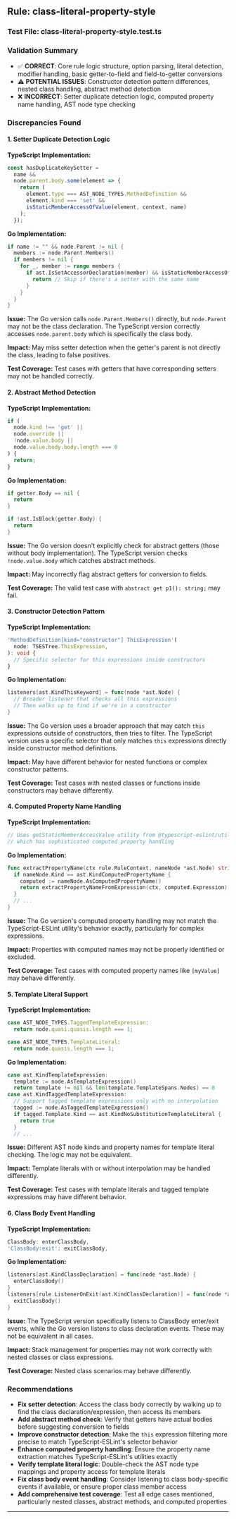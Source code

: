## Rule: class-literal-property-style

### Test File: class-literal-property-style.test.ts

### Validation Summary
- ✅ **CORRECT**: Core rule logic structure, option parsing, literal detection, modifier handling, basic getter-to-field and field-to-getter conversions
- ⚠️ **POTENTIAL ISSUES**: Constructor detection pattern differences, nested class handling, abstract method detection 
- ❌ **INCORRECT**: Setter duplicate detection logic, computed property name handling, AST node type checking

### Discrepancies Found

#### 1. Setter Duplicate Detection Logic
**TypeScript Implementation:**
```typescript
const hasDuplicateKeySetter =
  name &&
  node.parent.body.some(element => {
    return (
      element.type === AST_NODE_TYPES.MethodDefinition &&
      element.kind === 'set' &&
      isStaticMemberAccessOfValue(element, context, name)
    );
  });
```

**Go Implementation:**
```go
if name != "" && node.Parent != nil {
  members := node.Parent.Members()
  if members != nil {
    for _, member := range members {
      if ast.IsSetAccessorDeclaration(member) && isStaticMemberAccessOfValue(ctx, member, name) {
        return // Skip if there's a setter with the same name
      }
    }
  }
}
```

**Issue:** The Go version calls `node.Parent.Members()` directly, but `node.Parent` may not be the class declaration. The TypeScript version correctly accesses `node.parent.body` which is specifically the class body.

**Impact:** May miss setter detection when the getter's parent is not directly the class, leading to false positives.

**Test Coverage:** Test cases with getters that have corresponding setters may not be handled correctly.

#### 2. Abstract Method Detection
**TypeScript Implementation:**
```typescript
if (
  node.kind !== 'get' ||
  node.override ||
  !node.value.body ||
  node.value.body.body.length === 0
) {
  return;
}
```

**Go Implementation:**
```go
if getter.Body == nil {
  return
}

if !ast.IsBlock(getter.Body) {
  return
}
```

**Issue:** The Go version doesn't explicitly check for abstract getters (those without body implementation). The TypeScript version checks `!node.value.body` which catches abstract methods.

**Impact:** May incorrectly flag abstract getters for conversion to fields.

**Test Coverage:** The valid test case with `abstract get p1(): string;` may fail.

#### 3. Constructor Detection Pattern
**TypeScript Implementation:**
```typescript
'MethodDefinition[kind="constructor"] ThisExpression'(
  node: TSESTree.ThisExpression,
): void {
  // Specific selector for this expressions inside constructors
}
```

**Go Implementation:**
```go
listeners[ast.KindThisKeyword] = func(node *ast.Node) {
  // Broader listener that checks all this expressions
  // Then walks up to find if we're in a constructor
}
```

**Issue:** The Go version uses a broader approach that may catch `this` expressions outside of constructors, then tries to filter. The TypeScript version uses a specific selector that only matches `this` expressions directly inside constructor method definitions.

**Impact:** May have different behavior for nested functions or complex constructor patterns.

**Test Coverage:** Test cases with nested classes or functions inside constructors may behave differently.

#### 4. Computed Property Name Handling
**TypeScript Implementation:**
```typescript
// Uses getStaticMemberAccessValue utility from @typescript-eslint/utils
// which has sophisticated computed property handling
```

**Go Implementation:**
```go
func extractPropertyName(ctx rule.RuleContext, nameNode *ast.Node) string {
  if nameNode.Kind == ast.KindComputedPropertyName {
    computed := nameNode.AsComputedPropertyName()
    return extractPropertyNameFromExpression(ctx, computed.Expression)
  }
  // ...
}
```

**Issue:** The Go version's computed property handling may not match the TypeScript-ESLint utility's behavior exactly, particularly for complex expressions.

**Impact:** Properties with computed names may not be properly identified or excluded.

**Test Coverage:** Test cases with computed property names like `[myValue]` may behave differently.

#### 5. Template Literal Support
**TypeScript Implementation:**
```typescript
case AST_NODE_TYPES.TaggedTemplateExpression:
  return node.quasi.quasis.length === 1;

case AST_NODE_TYPES.TemplateLiteral:
  return node.quasis.length === 1;
```

**Go Implementation:**
```go
case ast.KindTemplateExpression:
  template := node.AsTemplateExpression()
  return template != nil && len(template.TemplateSpans.Nodes) == 0
case ast.KindTaggedTemplateExpression:
  // Support tagged template expressions only with no interpolation
  tagged := node.AsTaggedTemplateExpression()
  if tagged.Template.Kind == ast.KindNoSubstitutionTemplateLiteral {
    return true
  }
  // ...
```

**Issue:** Different AST node kinds and property names for template literal checking. The logic may not be equivalent.

**Impact:** Template literals with or without interpolation may be handled differently.

**Test Coverage:** Test cases with template literals and tagged template expressions may have different behavior.

#### 6. Class Body Event Handling
**TypeScript Implementation:**
```typescript
ClassBody: enterClassBody,
'ClassBody:exit': exitClassBody,
```

**Go Implementation:**
```go
listeners[ast.KindClassDeclaration] = func(node *ast.Node) {
  enterClassBody()
}
listeners[rule.ListenerOnExit(ast.KindClassDeclaration)] = func(node *ast.Node) {
  exitClassBody()
}
```

**Issue:** The TypeScript version specifically listens to ClassBody enter/exit events, while the Go version listens to class declaration events. These may not be equivalent in all cases.

**Impact:** Stack management for properties may not work correctly with nested classes or class expressions.

**Test Coverage:** Nested class scenarios may behave differently.

### Recommendations
- **Fix setter detection**: Access the class body correctly by walking up to find the class declaration/expression, then access its members
- **Add abstract method check**: Verify that getters have actual bodies before suggesting conversion to fields
- **Improve constructor detection**: Make the `this` expression filtering more precise to match TypeScript-ESLint's selector behavior
- **Enhance computed property handling**: Ensure the property name extraction matches TypeScript-ESLint's utilities exactly
- **Verify template literal logic**: Double-check the AST node type mappings and property access for template literals
- **Fix class body event handling**: Consider listening to class body-specific events if available, or ensure proper class member access
- **Add comprehensive test coverage**: Test all edge cases mentioned, particularly nested classes, abstract methods, and computed properties

---